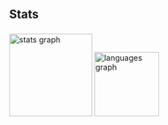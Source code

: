 <h2 align="left">Stats</h2>

###

<div align="left">
  <img src="https://github-readme-stats.vercel.app/api?username=PalomaMacedoo&hide_title=false&hide_rank=false&show_icons=true&include_all_commits=true&count_private=true&disable_animations=false&theme=dracula&locale=en&hide_border=false&order=1" height="150" alt="stats graph"  />
  <img src="https://github-readme-stats.vercel.app/api/top-langs?username=PalomaMacedoo&locale=en&hide_title=false&layout=compact&card_width=320&langs_count=5&theme=onedark&hide_border=false&order=2" height="117" alt="languages graph"  />
</div>

###

<!--
**PalomaMacedoo/PalomaMacedoo** is a ✨ _special_ ✨ repository because its `README.md` (this file) appears on your GitHub profile.

Here are some ideas to get you started:

- 🔭 I’m currently working on ...
- 🌱 I’m currently learning ...
- 👯 I’m looking to collaborate on ...
- 🤔 I’m looking for help with ...
- 💬 Ask me about ...
- 📫 How to reach me: ...
- 😄 Pronouns: ...
- ⚡ Fun fact: ...
-->
